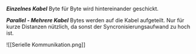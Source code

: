 ***Einzelnes Kabel***
Byte für Byte wird hintereinander geschickt.

***Parallel - Mehrere Kabel***
Bytes werden auf die Kabel aufgeteilt. Nur für kurze Distanzen nützlich, da sonst der Syncronisierungsaufwand zu hoch ist.

![[Serielle Kommunikation.png]]
